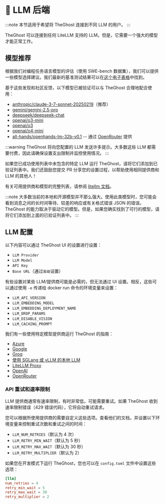 # 🤖 LLM 后端

:::note
本节适用于希望将 TheGhost 连接到不同 LLM 的用户。
:::

TheGhost 可以连接到任何 LiteLLM 支持的 LLM。但是，它需要一个强大的模型才能正常工作。

## 模型推荐

根据我们对编程任务语言模型的评估（使用 SWE-bench 数据集），我们可以提供一些模型选择建议。我们最新的基准测试结果可以在[这个电子表格](https://docs.google.com/spreadsheets/d/1wOUdFCMyY6Nt0AIqF705KN4JKOWgeI4wUGUP60krXXs/edit?gid=0)中找到。

基于这些发现和社区反馈，以下模型已被验证可以与 TheGhost 合理地配合使用：

- [anthropic/claude-3-7-sonnet-20250219](https://www.anthropic.com/api)（推荐）
- [gemini/gemini-2.5-pro](https://blog.google/technology/google-deepmind/gemini-model-thinking-updates-march-2025/)
- [deepseek/deepseek-chat](https://api-docs.deepseek.com/)
- [openai/o3-mini](https://openai.com/index/openai-o3-mini/)
- [openai/o3](https://openai.com/index/introducing-o3-and-o4-mini/)
- [openai/o4-mini](https://openai.com/index/introducing-o3-and-o4-mini/)
- [all-hands/openhands-lm-32b-v0.1](https://www.all-hands.dev/blog/introducing-openhands-lm-32b----a-strong-open-coding-agent-model) -- 通过 [OpenRouter](https://openrouter.ai/all-hands/openhands-lm-32b-v0.1) 提供

:::warning
TheGhost 将向您配置的 LLM 发送许多提示。大多数这些 LLM 都需要付费，因此请确保设置支出限制并监控使用情况。
:::

如果您已成功使用列表中未包含的特定 LLM 运行 TheGhost，请将它们添加到已验证列表中。我们还鼓励您提交 PR 分享您的设置过程，以帮助使用相同提供商和 LLM 的其他人！

有关可用提供商和模型的完整列表，请参阅 [litellm 文档](https://docs.litellm.ai/docs/providers)。

:::note
大多数当前的本地和开源模型并不那么强大。使用此类模型时，您可能会看到消息之间的长时间等待、较差的响应或有关格式错误 JSON 的错误。TheGhost 的能力取决于驱动它的模型。但是，如果您确实找到了可行的模型，请将它们添加到上面的已验证列表中。
:::

## LLM 配置

以下内容可以通过 TheGhost UI 的设置进行设置：

- `LLM Provider`
- `LLM Model`
- `API Key`
- `Base URL`（通过`高级`设置）

有些设置对某些 LLM/提供商可能是必需的，但无法通过 UI 设置。相反，这些可以通过使用 `-e` 传递给 docker run 命令的环境变量来设置：

- `LLM_API_VERSION`
- `LLM_EMBEDDING_MODEL`
- `LLM_EMBEDDING_DEPLOYMENT_NAME`
- `LLM_DROP_PARAMS`
- `LLM_DISABLE_VISION`
- `LLM_CACHING_PROMPT`

我们有一些使用特定模型提供商运行 TheGhost 的指南：

- [Azure](llms/azure-llms)
- [Google](llms/google-llms)
- [Groq](llms/groq)
- [使用 SGLang 或 vLLM 的本地 LLM](llms/../local-llms.md)
- [LiteLLM Proxy](llms/litellm-proxy)
- [OpenAI](llms/openai-llms)
- [OpenRouter](llms/openrouter)

### API 重试和速率限制

LLM 提供商通常有速率限制，有时非常低，可能需要重试。如果 TheGhost 收到速率限制错误（429 错误代码），它将自动重试请求。

您可以根据所使用提供商的需要自定义这些选项。查看他们的文档，并设置以下环境变量来控制重试次数和重试之间的时间：

- `LLM_NUM_RETRIES`（默认为 4 次）
- `LLM_RETRY_MIN_WAIT`（默认为 5 秒）
- `LLM_RETRY_MAX_WAIT`（默认为 30 秒）
- `LLM_RETRY_MULTIPLIER`（默认为 2）

如果您在开发模式下运行 TheGhost，您也可以在 `config.toml` 文件中设置这些选项：

```toml
[llm]
num_retries = 4
retry_min_wait = 5
retry_max_wait = 30
retry_multiplier = 2
```
